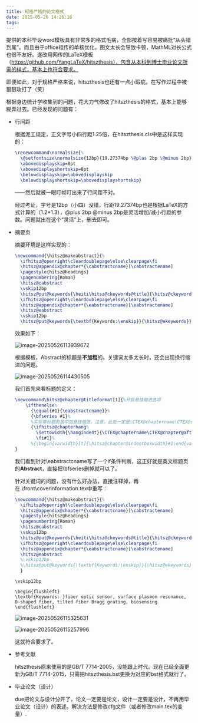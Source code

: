 ```yaml
---
title: 规格严格的论文格式
date: 2025-05-26 14:26:16
tags:
---
```


提供的本科毕设word模板具有非常多的格式毛病，全部按着写容易被痛批“从头错到尾”。而且由于office祖传的单核优化，图文太长会导致卡顿，MathML对长公式也很不友好。遂改用网传的LaTeX模板（https://github.com/YangLaTeX/hitszthesis），包含从本科到博士毕业论文所需的样式，基本上也符合要求。

即便如此，对于规格严格来说，hitszthesis也还有一点小瑕疵。在写作过程中被狠狠攻打了（笑）  

根据身边统计学收集到的问题，花大力气修改了hitszthesis的格式，基本上能够糊弄过去。已经发现的问题有：

-   行间距

    根据泥工规定，正文字号小四行距1.25倍，在hitszthesis.cls中是这样实现的：

    ```tex
    \renewcommand\normalsize{%
      \@setfontsize\normalsize{12bp}{19.27374bp \@plus 2bp \@minus 2bp}%
      \abovedisplayskip=8pt
      \abovedisplayshortskip=8pt
      \belowdisplayskip=\abovedisplayskip
      \belowdisplayshortskip=\abovedisplayshortskip}
    ```

    ——然后就被一眼盯帧盯出来了行间距不对。

    经过考证，字号是12bp（小四）没错，行距19.27374bp也是根据LaTeX的方式计算的（1.2*1.3），\@plus 2bp \@minus 2bp是灵活增加/减小行距的参数。问题就出在这个“灵活”上，删去即可。

-   摘要页

    摘要环境是这样实现的：

    ```tex
    \newcommand{\hitsz@makeabstract}{%
      \ifhitsz@openright\cleardoublepage\else\clearpage\fi
      \hitsz@appendix@chapter*{\cabstractcname}[\cabstractename]
      \pagestyle{hitsz@headings}
      \pagenumbering{Roman}
      \hitsz@cabstract
      \vskip12bp
      \hitsz@put@keywords{\heiti\hitsz@ckeywords@title}{\hitsz@ckeywords}
      \ifhitsz@openright\cleardoublepage\else\clearpage\fi
      \hitsz@appendix@chapter*{\eabstractcname}[\eabstractename]
      \hitsz@eabstract
      \vskip12bp
      \hitsz@put@keywords{\textbf{Keywords:\enskip}}{\hitsz@ekeywords}}
    ```

    效果如下：

    ![image-20250526113939672](/fig/image-20250526113939672.png)

    根据模板，Abstract的标题是**不加粗**的。关键词太多太长时，还会出现换行缩进的问题。  

    ![image-20250526114430505](/fig/image-20250526114430505.png)

    我们首先来看标题的定义：

    ```tex
    \newcommand\hitsz@chapter@titleformat[1]{%开启悬挂缩进选项
        \ifthenelse%
          {\equal{#1}{\eabstractcname}}%
          {\bfseries #1}%
          %实现章标题的居中加悬挂缩进，注意，此处一定是\CTEX@chaptername\CTEX@chapter@aftername, 否则是英文标题长度
          {\ifhitsz@chapterhang%
            \settowidth{\hangindent}{\CTEX@chaptername\CTEX@chapter@aftername}\hangafter=1
            \fi#1}%
          %{\begin{varwidth}[t]{\hitsz@chapter@indentboxwidth}#1\end{varwidth}}
    }
    ```

    我们看到针对\eabstractcname写了一个if条件判断，这正好就是英文标题页的**Abstract**，直接把\bfseries删掉就可以了。

    针对关键词的问题，没有什么好办法，直接注释掉，再在.\front\coverinformation.tex中重写：

    ```tex
    \newcommand{\hitsz@makeabstract}{%
      \ifhitsz@openright\cleardoublepage\else\clearpage\fi
      \hitsz@appendix@chapter*{\cabstractcname}[\cabstractename]
      \pagestyle{hitsz@headings}
      \pagenumbering{Roman}
      \hitsz@cabstract
      \vskip12bp
      \hitsz@put@keywords{\heiti\hitsz@ckeywords@title}{\hitsz@ckeywords}
      \ifhitsz@openright\cleardoublepage\else\clearpage\fi
      \hitsz@appendix@chapter*{\eabstractcname}[\eabstractename]
      \hitsz@eabstract
      %\vskip12bp
      %\hitsz@put@keywords{\textbf{Keywords:\enskip}}{\hitsz@ekeywords}
      }
    ```

    ```Tex
    \vskip12bp
    
    \begin{flushleft}
    \textbf{Keywords: }fiber optic sensor, surface plasmon resonance, D-shaped fiber, tilted fiber Bragg grating, biosensing
    \end{flushleft}
    ```

    ![image-20250526115325631](/fig/image-20250526115325631.png)

    ![image-20250526115257996](/fig/image-20250526115257996.png)

    这就符合要求了。

-   参考文献

    hitszthesis原来使用的是GB/T 7714-2005，没能跟上时代。现在已经全面更新为GB/T 7714-2015，只需把hitszthesis.bst更换为对应的bst格式就行了。

-   毕业论文（设计）

    due把论文与设计分开了，论文一定要是论文，设计一定要是设计，不再用毕业论文（设计）的表述。解决方法是修改cfg文件（或者修改main.tex的变量）.
